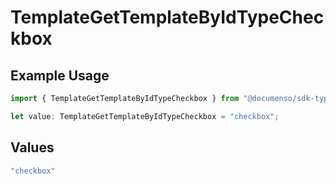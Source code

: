 # TemplateGetTemplateByIdTypeCheckbox

## Example Usage

```typescript
import { TemplateGetTemplateByIdTypeCheckbox } from "@documenso/sdk-typescript/models/operations";

let value: TemplateGetTemplateByIdTypeCheckbox = "checkbox";
```

## Values

```typescript
"checkbox"
```